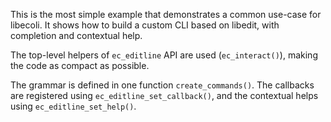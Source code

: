 This is the most simple example that demonstrates a common use-case for
libecoli. It shows how to build a custom CLI based on libedit, with completion
and contextual help.

The top-level helpers of `ec_editline` API are used (`ec_interact()`), making
the code as compact as possible.

The grammar is defined in one function `create_commands()`. The callbacks are
registered using `ec_editline_set_callback()`, and the contextual helps using
`ec_editline_set_help()`.
